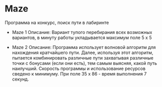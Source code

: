 # Maze
Программа на конкурс, поиск пути в лабиринте

* Maze 1
Описание: Вариант тупого перебирания всех возможных вариантов, в минуту работы укладывается максимум поле 5 x 5

* Maze 2
Описание: Программа использует волновой алгоритм для нахождения кратчайшего пути.
Далее, используя этот алгоритм, пытается комбинировать различные пути захватывая различные точки с бонусами (если они есть), тем самым выясняя, какой путь наилучший.
Скорость программы и использование ресурсов сведено к минимуму.
При поле 35 x 86 - время выполнения 7 секунд.

